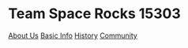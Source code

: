 ---
---
<h1>Team Space Rocks 15303</h1>

<body>
<a href="https://15303.github.io/about">About Us</a>
<a href="https://15303.github.io/basic-info">Basic Info</a>
<a href="https://15303.github.io/history">History</a>
<a href="https://15303.github.io/community">Community</a>
</body>
